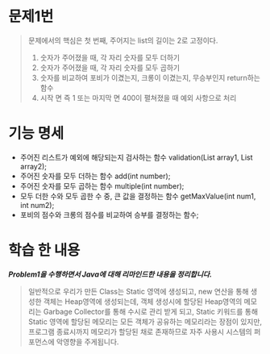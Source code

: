 # 문제1번
> 문제에서의 핵심은 첫 번째, 주어지는 list의 길이는 2로 고정이다.<br>
> 1. 숫자가 주어졌을 때, 각 자리 숫자를 모두 더하기 <br>
> 2. 숫자가 주어졌을 때, 각 자리 숫자를 모두 곱하기 <br>
> 3. 숫자를 비교하여 포비가 이겼는지, 크롱이 이겼는지, 무승부인지 return하는 함수
> 4. 시작 면 즉 1 또는 마지막 면 400이 펼쳐졌을 때 예외 사항으로 처리

# 기능 명세
* 주어진 리스트가 예외에 해당되는지 검사하는 함수 validation(List<Integer> array1, List<Integer> array2);
* 주어진 숫자를 모두 더하는 함수 add(int number);
* 주어진 숫자를 모두 곱하는 함수 multiple(int number);
* 모두 더한 수와 모두 곱한 수 중, 큰 값을 결정하는 함수 getMaxValue(int num1, int num2);
* 포비의 점수와 크롱의 점수를 비교하여 승부를 결정하는 함수;

# 학습 한 내용
***Problem1을 수행하면서 Java에 대해 리마인드한 내용을 정리합니다.***
> 일반적으로 우리가 만든 Class는 Static 영역에 생성되고, new 연산을 통해 생성한 객체는 Heap영역에 생성되는데, 객체 생성시에 할당된 Heap영역의 메모리는 Garbage
> Collector를 통해 수시로 관리 받게 되고, Static 키워드를 통해 Static 영역에 할당된 메모리는 모든 객체가 공유하는 메모리라는 장점이 있지만,
> 프로그램 종료시까지 메모리가 할당된 채로 존재하므로 자주 사용시 시스템의 퍼포먼스에 악영향을 주게됩니다.